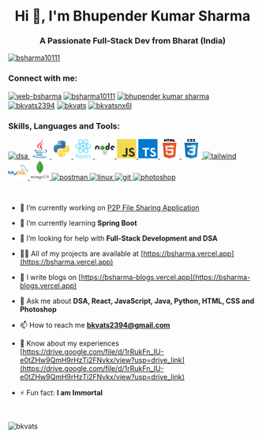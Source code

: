 <h1 align="center">Hi 👋, I'm Bhupender Kumar Sharma</h1>
<h3 align="center">A Passionate Full-Stack Dev from Bharat (India)</h3>

<p align="left"> <a href="https://twitter.com/bsharma10111" target="blank"><img src="https://img.shields.io/twitter/follow/bsharma10111?logo=twitter&style=for-the-badge" alt="bsharma10111" /></a> </p>


<h3 align="left">Connect with me:</h3>
<p align="left">
<a href="https://bsharma.vercel.app" target="blank"><img align="center" src="https://static.vecteezy.com/system/resources/thumbnails/037/047/109/small_2x/ai-generated-stylized-globe-icon-symbol-3d-isolated-on-transparent-background-png.png" alt="web-bsharma" height="35" width="35" /></a>
<a href="https://twitter.com/bsharma10111" target="blank"><img align="center" src="https://raw.githubusercontent.com/rahuldkjain/github-profile-readme-generator/master/src/images/icons/Social/twitter.svg" alt="bsharma10111" height="30" width="40" /></a>
<a href="https://linkedin.com/in/bhupender kumar sharma" target="blank"><img align="center" src="https://raw.githubusercontent.com/rahuldkjain/github-profile-readme-generator/master/src/images/icons/Social/linked-in-alt.svg" alt="bhupender kumar sharma" height="30" width="40" /></a>
<a href="https://www.hackerrank.com/bkvats2394" target="blank"><img align="center" src="https://raw.githubusercontent.com/rahuldkjain/github-profile-readme-generator/master/src/images/icons/Social/hackerrank.svg" alt="bkvats2394" height="30" width="40" /></a>
<a href="https://www.leetcode.com/bkvats" target="blank"><img align="center" src="https://raw.githubusercontent.com/rahuldkjain/github-profile-readme-generator/master/src/images/icons/Social/leet-code.svg" alt="bkvats" height="30" width="40" /></a>
<a href="https://auth.geeksforgeeks.org/user/bkvatsnx6l" target="blank"><img align="center" src="https://raw.githubusercontent.com/rahuldkjain/github-profile-readme-generator/master/src/images/icons/Social/geeks-for-geeks.svg" alt="bkvatsnx6l" height="30" width="40" /></a>
</p>

<h3 align="left">Skills, Languages and Tools:</h3>
<p align="left"> <a href="https://takeuforward.org/strivers-a2z-dsa-course/strivers-a2z-dsa-course-sheet-2/" target="_blank" rel="noreferrer"><img src="https://encrypted-tbn0.gstatic.com/images?q=tbn:ANd9GcTLlESc6Idq0yeZQQjfcYSXIPaa7jkumHWTyA&s" alt="dsa" width="40" height="40"/> </a> <a href="https://www.java.com" target="_blank" rel="noreferrer"> <img src="https://raw.githubusercontent.com/devicons/devicon/master/icons/java/java-original.svg" alt="java" width="40" height="40"/> </a> <a href="https://www.python.org" target="_blank" rel="noreferrer"> <img src="https://raw.githubusercontent.com/devicons/devicon/master/icons/python/python-original.svg" alt="python" width="40" height="40"/> </a> <a href="https://reactjs.org/" target="_blank" rel="noreferrer"> <img src="https://raw.githubusercontent.com/devicons/devicon/master/icons/react/react-original-wordmark.svg" alt="react" width="40" height="40"/> </a> <a href="https://nodejs.org" target="_blank" rel="noreferrer"> <img src="https://raw.githubusercontent.com/devicons/devicon/master/icons/nodejs/nodejs-original-wordmark.svg" alt="nodejs" width="40" height="40"/> </a>  <a href="https://developer.mozilla.org/en-US/docs/Web/JavaScript" target="_blank" rel="noreferrer"> <img src="https://raw.githubusercontent.com/devicons/devicon/master/icons/javascript/javascript-original.svg" alt="javascript" width="40" height="40"/> </a> <a href="https://www.typescriptlang.org/" target="_blank" rel="noreferrer"> <img src="https://raw.githubusercontent.com/devicons/devicon/master/icons/typescript/typescript-original.svg" alt="typescript" width="40" height="40"/> </a> <a href="https://www.w3.org/html/" target="_blank" rel="noreferrer"> <img src="https://raw.githubusercontent.com/devicons/devicon/master/icons/html5/html5-original-wordmark.svg" alt="html5" width="40" height="40"/> </a>  <a href="https://www.w3schools.com/css/" target="_blank" rel="noreferrer"> <img src="https://raw.githubusercontent.com/devicons/devicon/master/icons/css3/css3-original-wordmark.svg" alt="css3" width="40" height="40"/> </a> <a href="https://tailwindcss.com/" target="_blank" rel="noreferrer"> <img src="https://btihen.me/post_ruby_rails/rails_6_1_tailwind_2_0_alpinejs/featured.png" alt="tailwind" width="40" height="40"/> </a> <a href="https://www.mysql.com/" target="_blank" rel="noreferrer"> <img src="https://raw.githubusercontent.com/devicons/devicon/master/icons/mysql/mysql-original-wordmark.svg" alt="mysql" width="40" height="40"/> </a> <a href="https://www.mongodb.com/" target="_blank" rel="noreferrer"> <img src="https://raw.githubusercontent.com/devicons/devicon/master/icons/mongodb/mongodb-original-wordmark.svg" alt="mongodb" width="40" height="40"/> </a> <a href="https://postman.com" target="_blank" rel="noreferrer"> <img src="https://www.vectorlogo.zone/logos/getpostman/getpostman-icon.svg" alt="postman" width="40" height="40"/> </a> <a href="https://www.linux.org/" target="_blank" rel="noreferrer"> <img src="https://cdn.pixabay.com/photo/2017/01/31/15/33/linux-2025130_960_720.png" alt="linux" width="40" height="40"/> </a> <a href="https://git-scm.com/" target="_blank" rel="noreferrer"> <img src="https://www.vectorlogo.zone/logos/git-scm/git-scm-icon.svg" alt="git" width="40" height="40"/> </a> <a href="https://www.photoshop.com/en" target="_blank" rel="noreferrer"> <img src="https://w7.pngwing.com/pngs/301/722/png-transparent-adobe-logo-logos-photoshop-logos-and-brands-icon-thumbnail.png" alt="photoshop" width="40" height="40"/> </a> </p>
<br />

- 🔭 I’m currently working on [P2P File Sharing Application](https://github.com/bkvats/NanoShare)

- 🌱 I’m currently learning **Spring Boot**

- 🤝 I’m looking for help with **Full-Stack Development and DSA**

- 👨‍💻 All of my projects are available at [https://bsharma.vercel.app](https://bsharma.vercel.app)

- 📝 I write blogs on [https://bsharma-blogs.vercel.app](https://bsharma-blogs.vercel.app)

- 💬 Ask me about **DSA, React, JavaScript, Java, Python, HTML, CSS and Photoshop**

- 📫 How to reach me **bkvats2394@gmail.com**

- 📄 Know about my experiences [https://drive.google.com/file/d/1rRukFn_IU-e0tZHw9QmH9rHzTi2FNvkx/view?usp=drive_link](https://drive.google.com/file/d/1rRukFn_IU-e0tZHw9QmH9rHzTi2FNvkx/view?usp=drive_link)

- ⚡ Fun fact: **I am Immortal**
<br />
<p><img align="left" src="https://github-readme-stats.vercel.app/api/top-langs?username=bkvats&show_icons=true&locale=en&layout=compact" alt="bkvats" /></p>

